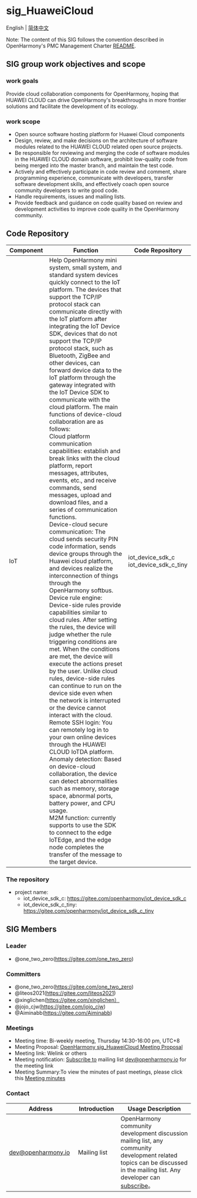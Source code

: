 # sig_HuaweiCloud
English | [简体中文](./sig_huaweicloud_cn.md)

Note: The content of this SIG follows the convention described in OpenHarmony's PMC Management Charter [README](/zh/pmc.md).

## SIG group work objectives and scope

### work goals

Provide cloud collaboration components for OpenHarmony, hoping that HUAWEI CLOUD can drive OpenHarmony's breakthroughs in more frontier solutions and facilitate the development of its ecology.

### work scope
- Open source software hosting platform for Huawei Cloud components
-  Design, review, and make decisions on the architecture of software modules related to the HUAWEI CLOUD related open source projects. 
- Be responsible for reviewing and merging the code of software modules in the HUAWEI CLOUD domain software, prohibit low-quality code from being merged into the master branch, and maintain the test code. 
- Actively and effectively participate in code review and comment, share programming experience, communicate with developers, transfer software development skills, and effectively coach open source community developers to write good code. 
- Handle requirements, issues and mailing lists.
- Provide feedback and guidance on code quality based on review and development activities to improve code quality in the OpenHarmony community. 

##  Code Repository

| Component<img width=100/> | Function<img width=200/>                                     | Code Repository<img width=100/>           |
| ------------------------- | ------------------------------------------------------------ | ----------------------------------------- |
| IoT                       | Help OpenHarmony mini system, small system, and standard system devices quickly connect to the IoT platform. The devices that support the TCP/IP protocol stack can communicate directly with the IoT platform after integrating the IoT Device SDK, devices that do not support the TCP/IP protocol stack, such as Bluetooth, ZigBee and other devices, can forward device data to the IoT platform through the gateway integrated with the IoT Device SDK to communicate with the cloud platform. The main functions of device-cloud collaboration are as follows:<br>Cloud platform communication capabilities: establish and break links with the cloud platform, report messages, attributes, events, etc., and receive commands, send messages, upload and download files, and a series of communication functions.<br>Device-cloud secure communication: The cloud sends security PIN code information, sends device groups through the Huawei cloud platform, and devices realize the interconnection of things through the OpenHarmony softbus.<br>Device rule engine: Device-side rules provide capabilities similar to cloud rules. After setting the rules, the device will judge whether the rule triggering conditions are met. When the conditions are met, the device will execute the actions preset by the user. Unlike cloud rules, device-side rules can continue to run on the device side even when the network is interrupted or the device cannot interact with the cloud.<br/>Remote SSH login: You can remotely log in to your own online devices through the HUAWEI CLOUD IoTDA platform.<br/>Anomaly detection: Based on device-cloud collaboration, the device can detect abnormalities such as memory, storage space, abnormal ports, battery power, and CPU usage.<br>M2M function: currently supports to use the SDK to connect to the edge IoTEdge, and the edge node completes the transfer of the message to the target device. | iot_device_sdk_c<br>iot_device_sdk_c_tiny |

### The repository 

- project name:
  - iot_device_sdk_c: https://gitee.com/openharmony/iot_device_sdk_c
  - iot_device_sdk_c_tiny: https://gitee.com/openharmony/iot_device_sdk_c_tiny


## SIG Members

### Leader
- @one_two_zero(https://gitee.com/one_two_zero)

### Committers
- @one_two_zero(https://gitee.com/one_two_zero)
- @liteos2021(https://gitee.com/liteos2021)
- @xinglichen(https://gitee.com/xinglichen）
- @jojo_cjw(https://gitee.com/jojo_cjw)
- @Aiminabb(https://gitee.com/Aiminabb)

### Meetings
 - Meeting time: Bi-weekly meeting, Thursday 14:30-16:00 pm, UTC+8 
 - Meeting Proposal: [OpenHarmony sig_HuaweiCloud Meeting Proposal](https://shimo.im/sheets/zdkyBwNxgzCP8nA6/MODOC)
 - Meeting link: Welink or others
 - Meeting notification: [Subscribe to](https://lists.openatom.io/postorius/lists/dev.openharmony.io) mailing list dev@openharmony.io for the meeting link
 - Meeting Summary:To view the minutes of past meetings, please click this [Meeting minutes](https://gitee.com/openharmony-sig/sig-content/tree/master/huaweicloud/meetings)

### Contact
| Address                                 | Introduction | Usage Description                                                  |
| ---------------------------------------|---------- | ------------------------------------------------------------ |
| dev@openharmony.io  <img width=120/>| Mailing list <img width=100/> | OpenHarmony community development discussion mailing list, any community development related topics can be discussed in the mailing list. Any developer can [subscribe](https://lists.openatom.io/postorius/lists/dev.openharmony.io)。<img width=200/>|
